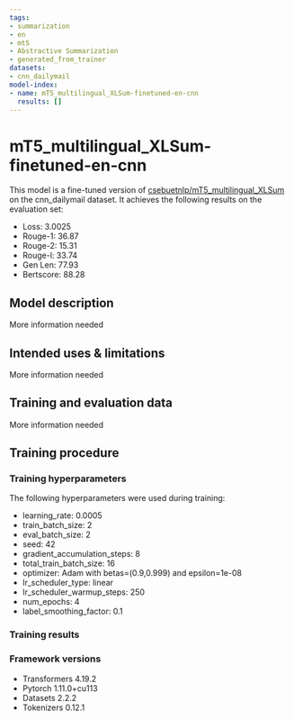 ```yaml
---
tags:
- summarization
- en
- mt5
- Abstractive Summarization
- generated_from_trainer
datasets:
- cnn_dailymail
model-index:
- name: mT5_multilingual_XLSum-finetuned-en-cnn
  results: []
---
```


<!-- This model card has been generated automatically according to the information the Trainer had access to. You
should probably proofread and complete it, then remove this comment. -->

# mT5_multilingual_XLSum-finetuned-en-cnn

This model is a fine-tuned version of [csebuetnlp/mT5_multilingual_XLSum](https://huggingface.co/csebuetnlp/mT5_multilingual_XLSum) on the cnn_dailymail dataset.
It achieves the following results on the evaluation set:
- Loss: 3.0025
- Rouge-1: 36.87
- Rouge-2: 15.31
- Rouge-l: 33.74
- Gen Len: 77.93
- Bertscore: 88.28

## Model description

More information needed

## Intended uses & limitations

More information needed

## Training and evaluation data

More information needed

## Training procedure

### Training hyperparameters

The following hyperparameters were used during training:
- learning_rate: 0.0005
- train_batch_size: 2
- eval_batch_size: 2
- seed: 42
- gradient_accumulation_steps: 8
- total_train_batch_size: 16
- optimizer: Adam with betas=(0.9,0.999) and epsilon=1e-08
- lr_scheduler_type: linear
- lr_scheduler_warmup_steps: 250
- num_epochs: 4
- label_smoothing_factor: 0.1

### Training results



### Framework versions

- Transformers 4.19.2
- Pytorch 1.11.0+cu113
- Datasets 2.2.2
- Tokenizers 0.12.1
